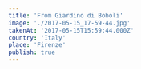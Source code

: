 ```yaml
---
title: 'From Giardino di Boboli'
image: './2017-05-15_17-59-44.jpg'
takenAt: '2017-05-15T15:59:44.000Z'
country: 'Italy'
place: 'Firenze'
publish: true
---
```

